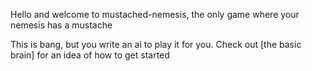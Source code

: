 Hello and welcome to mustached-nemesis, the only game where your nemesis has a mustache 

This is bang, but you write an ai to play it for you. Check out [the basic brain] for an idea of how to get started
